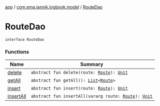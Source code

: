 [app](../../index.md) / [com.ema.jannik.logbook.model](../index.md) / [RouteDao](./index.md)

# RouteDao

`interface RouteDao`

### Functions

| Name | Summary |
|---|---|
| [delete](delete.md) | `abstract fun delete(route: `[`Route`](../../com.ema.jannik.logbook.-model/-route/index.md)`): `[`Unit`](https://kotlinlang.org/api/latest/jvm/stdlib/kotlin/-unit/index.html) |
| [getAll](get-all.md) | `abstract fun getAll(): `[`List`](https://kotlinlang.org/api/latest/jvm/stdlib/kotlin.collections/-list/index.html)`<`[`Route`](../../com.ema.jannik.logbook.-model/-route/index.md)`>` |
| [insert](insert.md) | `abstract fun insert(route: `[`Route`](../../com.ema.jannik.logbook.-model/-route/index.md)`): `[`Unit`](https://kotlinlang.org/api/latest/jvm/stdlib/kotlin/-unit/index.html) |
| [insertAll](insert-all.md) | `abstract fun insertAll(vararg route: `[`Route`](../../com.ema.jannik.logbook.-model/-route/index.md)`): `[`Unit`](https://kotlinlang.org/api/latest/jvm/stdlib/kotlin/-unit/index.html) |
